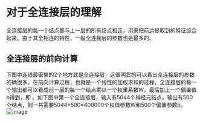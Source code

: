 # 对于全连接层的理解
全连接层的每一个结点都与上一层的所有结点相连，用来把前边提取到的特征综合起来。由于其全相连的特性，一般全连接层的参数也是最多的。
## 全连接层的前向计算
下图中连线最密集的2个地方就是全连接层，这很明显的可以看出全连接层的参数的确很多。在前向计算过程，也就是一个线性的加权求和的过程，全连接层的每一个输出都可以看成前一层的每一个结点乘以一个权重系数W，最后加上一个偏置值b得到，即 。如下图中第一个全连接层，输入有50*4*4个神经元结点，输出有500个结点，则一共需要50*4*4*500=400000个权值参数W和500个偏置参数b。 
![image](https://user-images.githubusercontent.com/114986300/196958095-ee9a13df-90d1-4c26-b4ee-1684a07c48a0.png)

